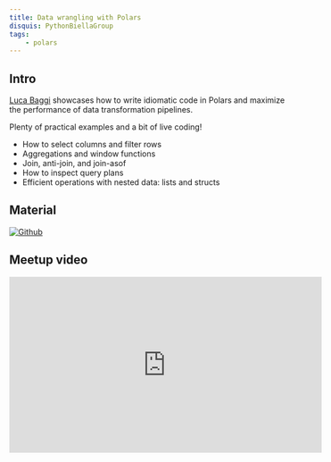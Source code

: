 ```yaml
---
title: Data wrangling with Polars
disquis: PythonBiellaGroup
tags:
    - polars
---
```


## Intro

[Luca Baggi](https://www.linkedin.com/in/lucabaggi/) showcases how to write idiomatic code in Polars and maximize the performance of data transformation pipelines. 

Plenty of practical examples and a bit of live coding!

* How to select columns and filter rows
* Aggregations and window functions
* Join, anti-join, and join-asof
* How to inspect query plans
* Efficient operations with nested data: lists and structs
  
## Material

[![Github](https://img.shields.io/badge/GitHub-181717.svg?style=for-the-badge&logo=GitHub&logoColor=white)](https://github.com/baggiponte/polars-katas)

## Meetup video

<iframe width="560" height="315" src="https://www.youtube.com/embed/iNFq6p470H0?si=C62BDgB6FhLImpVJ" title="YouTube video player" frameborder="0" allow="accelerometer; autoplay; clipboard-write; encrypted-media; gyroscope; picture-in-picture; web-share" allowfullscreen></iframe>